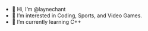 - 👋 Hi, I’m @laynechant
- 👀 I’m interested in Coding, Sports, and Video Games.
- 🌱 I’m currently learning C++


<!---
laynechant/laynechant is a ✨ special ✨ repository because its `README.md` (this file) appears on your GitHub profile.
You can click the Preview link to take a look at your changes.
--->
